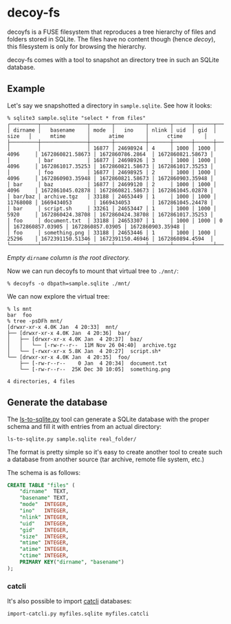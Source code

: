 # decoy-fs

decoyfs is a FUSE filesystem that reproduces a tree hierarchy of files and folders stored in SQLite.
The files have no content though (hence *decoy*), this filesystem is only for browsing the hierarchy.

decoy-fs comes with a tool to snapshot an directory tree in such an SQLite database.

## Example

Let's say we snapshotted a directory in `sample.sqlite`. See how it looks:

```shell
% sqlite3 sample.sqlite "select * from files"
┌─────────┬───────────────┬───────┬──────────┬───────┬──────┬──────┬──────────┬──────────────────┬──────────────────┬──────────────────┐
│ dirname │   basename    │ mode  │   ino    │ nlink │ uid  │ gid  │   size   │      mtime       │      atime       │      ctime       │
├─────────┼───────────────┼───────┼──────────┼───────┼──────┼──────┼──────────┼──────────────────┼──────────────────┼──────────────────┤
│         │               │ 16877 │ 24698924 │ 4     │ 1000 │ 1000 │ 4096     │ 1672860821.58673 │ 1672860786.2864  │ 1672860821.58673 │
│         │ bar           │ 16877 │ 24698926 │ 3     │ 1000 │ 1000 │ 4096     │ 1672861017.35253 │ 1672860821.58673 │ 1672861017.35253 │
│         │ foo           │ 16877 │ 24698925 │ 2     │ 1000 │ 1000 │ 4096     │ 1672860903.35948 │ 1672860821.58673 │ 1672860903.35948 │
│ bar     │ baz           │ 16877 │ 24699120 │ 2     │ 1000 │ 1000 │ 4096     │ 1672861045.02878 │ 1672860821.58673 │ 1672861045.02878 │
│ bar/baz │ archive.tgz   │ 33188 │ 24653449 │ 1     │ 1000 │ 1000 │ 11768008 │ 1669434053       │ 1669434053       │ 1672861045.24478 │
│ bar     │ script.sh     │ 33261 │ 24653447 │ 1     │ 1000 │ 1000 │ 5920     │ 1672860424.38708 │ 1672860424.38708 │ 1672861017.35253 │
│ foo     │ document.txt  │ 33188 │ 24653307 │ 1     │ 1000 │ 1000 │ 0        │ 1672860857.03905 │ 1672860857.03905 │ 1672860903.35948 │
│ foo     │ something.png │ 33188 │ 24653446 │ 1     │ 1000 │ 1000 │ 25296    │ 1672391150.51346 │ 1672391150.46946 │ 1672860894.4594  │
└─────────┴───────────────┴───────┴──────────┴───────┴──────┴──────┴──────────┴──────────────────┴──────────────────┴──────────────────┘
```

*Empty `dirname` column is the root directory.*

Now we can run decoyfs to mount that virtual tree to `./mnt/`:

```shell
% decoyfs -o dbpath=sample.sqlite ./mnt/
```

We can now explore the virtual tree:

```shell
% ls mnt
bar  foo
% tree -psDFh mnt/
[drwxr-xr-x 4.0K Jan  4 20:33]  mnt/
├── [drwxr-xr-x 4.0K Jan  4 20:36]  bar/
│   ├── [drwxr-xr-x 4.0K Jan  4 20:37]  baz/
│   │   └── [-rw-r--r--  11M Nov 26 04:40]  archive.tgz
│   └── [-rwxr-xr-x 5.8K Jan  4 20:27]  script.sh*
└── [drwxr-xr-x 4.0K Jan  4 20:35]  foo/
    ├── [-rw-r--r--    0 Jan  4 20:34]  document.txt
    └── [-rw-r--r--  25K Dec 30 10:05]  something.png

4 directories, 4 files
```

## Generate the database

The [ls-to-sqlite.py](ls-to-sqlite.py) tool can generate a SQLite database with the proper schema and fill it with entries from an actual directory:

```
ls-to-sqlite.py sample.sqlite real_folder/
```

The format is pretty simple so it's easy to create another tool to create such a database from another source (tar archive, remote file system, etc.)

The schema is as follows:

```sql
CREATE TABLE "files" (
    "dirname"  TEXT,
    "basename" TEXT,
    "mode"  INTEGER,
    "ino"   INTEGER,
    "nlink" INTEGER,
    "uid"   INTEGER,
    "gid"   INTEGER,
    "size"  INTEGER,
    "mtime" INTEGER,
    "atime" INTEGER,
    "ctime" INTEGER,
    PRIMARY KEY("dirname", "basename")
);
```

### catcli

It's also possible to import [catcli](https://github.com/deadc0de6/catcli) databases:

```
import-catcli.py myfiles.sqlite myfiles.catcli
```

